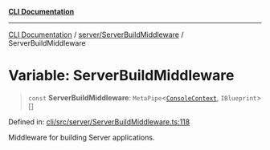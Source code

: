 [**CLI Documentation**](../../../README.md)

***

[CLI Documentation](../../../README.md) / [server/ServerBuildMiddleware](../README.md) / ServerBuildMiddleware

# Variable: ServerBuildMiddleware

> `const` **ServerBuildMiddleware**: `MetaPipe`\<[`ConsoleContext`](../../../declarations/interfaces/ConsoleContext.md), `IBlueprint`\>[]

Defined in: [cli/src/server/ServerBuildMiddleware.ts:118](https://github.com/stonemjs/cli/blob/83156d7f07cad6e0545ad29ba32878fdd248ede2/src/server/ServerBuildMiddleware.ts#L118)

Middleware for building Server applications.
